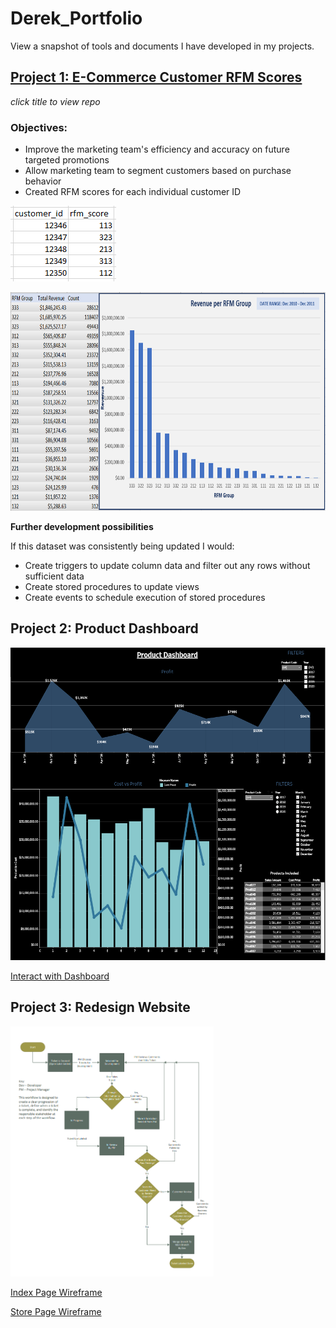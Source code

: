 # Derek_Portfolio
View a snapshot of tools and documents I have developed in my projects. 


## [Project 1: E-Commerce Customer RFM Scores](https://github.com/frankd123/RFM_Scores)
*click title to view repo*

### Objectives:
* Improve the marketing team's efficiency and accuracy on future targeted promotions
* Allow marketing team to segment customers based on purchase behavior
* Created RFM scores for each individual customer ID

![](images/rfm-scores-view.PNG)

<img src="images/revenue-per-rfm-group.PNG" height=350 >

**Further development possibilities**

If this dataset was consistently being updated I would:
* Create triggers to update column data and filter out any rows without sufficient data
* Create stored procedures to update views
* Create events to schedule execution of stored procedures

## Project 2: Product Dashboard

<img src="images/Product-Dashboard-screenshot.PNG" height=500 >

[Interact with Dashboard](https://public.tableau.com/views/ProductDashboard_16314197128400/Dashboard1?:language=en-US&:display_count=n&:origin=viz_share_link)



## Project 3: Redesign Website
<img src="images/LCL-Workflow.PNG" height=400 >

[Index Page Wireframe](https://github.com/frankd123/Derek_Portfolio/blob/main/images/LCL%20Knife%20Index%20Layout%201.3.pdf)

[Store Page Wireframe](https://github.com/frankd123/Derek_Portfolio/blob/main/images/LCL%20Knife%20Store%20Page%20Layout%201.5.pdf)
